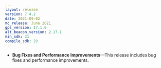 ```yaml
---
layout: release
version: 7.4.2
date: 2021-09-02
mc_release: June 2021
gps_version: 17.1.0
alt_beacon_version: 2.17.1
min_sdk: 21
compile_sdk: 29
---
```

* **Bug Fixes and Performance Improvements**—This release includes bug fixes and performance improvements.